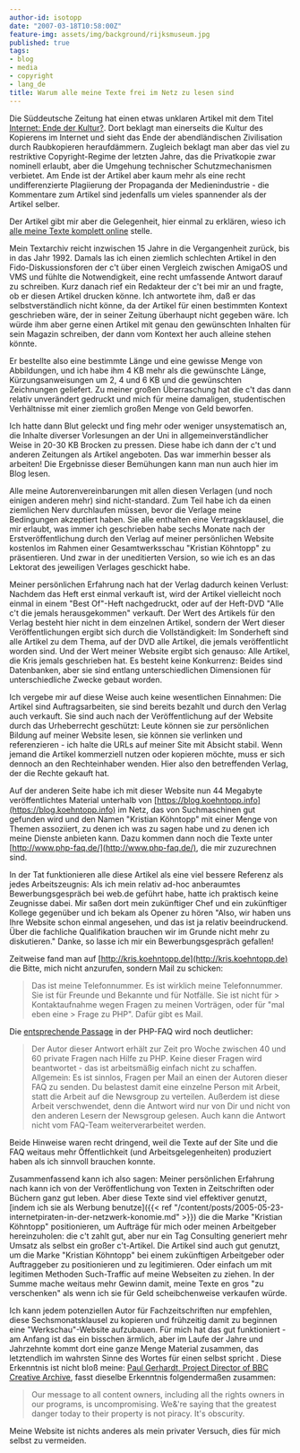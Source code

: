 ```yaml
---
author-id: isotopp
date: "2007-03-18T10:58:00Z"
feature-img: assets/img/background/rijksmuseum.jpg
published: true
tags:
- blog
- media
- copyright
- lang_de
title: Warum alle meine Texte frei im Netz zu lesen sind
---
```


Die Süddeutsche Zeitung hat einen etwas unklaren Artikel mit dem Titel
[Internet: Ende der Kultur?](http://www.sueddeutsche.de/kultur/artikel/9/105903/). 
Dort beklagt man einerseits die Kultur des Kopierens im Internet und sieht das Ende der abendländischen Zivilisation durch Raubkopieren heraufdämmern.
Zugleich beklagt man aber das viel zu restriktive Copyright-Regime der letzten Jahre, das die Privatkopie zwar nominell erlaubt, aber die Umgehung technischer Schutzmechanismen verbietet.
Am Ende ist der Artikel aber kaum mehr als eine recht undifferenzierte Plagiierung der Propaganda der Medienindustrie - die Kommentare zum Artikel sind jedenfalls um vieles spannender als der Artikel
selber.

Der Artikel gibt mir aber die Gelegenheit, hier einmal zu erklären, wieso ich 
[alle meine Texte komplett online](https://blog.koehntopp.info/) 
stelle.

Mein Textarchiv reicht inzwischen 15 Jahre in die Vergangenheit zurück, bis in das Jahr 1992.
Damals las ich einen ziemlich schlechten Artikel in den Fido-Diskussionsforen der c't über einen Vergleich zwischen AmigaOS und VMS und fühlte die Notwendigkeit, eine recht umfassende Antwort darauf zu
schreiben.
Kurz danach rief ein Redakteur der c't bei mir an und fragte, ob er diesen Artikel drucken könne. 
Ich antwortete ihm, daß er das selbstverständlich nicht könne, da der Artikel für einen bestimmten Kontext
geschrieben wäre, der in seiner Zeitung überhaupt nicht gegeben wäre. 
Ich würde ihm aber gerne einen Artikel mit genau den gewünschten Inhalten für sein Magazin schreiben, der dann vom Kontext her auch alleine stehen könnte.

Er bestellte also eine bestimmte Länge und eine gewisse Menge von Abbildungen, und ich habe ihm 4 KB mehr als die gewünschte Länge, Kürzungsanweisungen um 2, 4 und 6 KB und die gewünschten Zeichnungen
geliefert.
Zu meiner großen Überraschung hat die c't das dann relativ unverändert gedruckt und mich für meine damaligen, studentischen Verhältnisse mit einer ziemlich großen Menge von Geld beworfen.

Ich hatte dann Blut geleckt und fing mehr oder weniger unsystematisch an, die Inhalte diverser Vorlesungen an der Uni in allgemeinverständlicher Weise in 20-30 KB Brocken zu pressen.
Diese habe ich dann der c't und anderen Zeitungen als Artikel angeboten.
Das war immerhin besser als arbeiten! 
Die Ergebnisse dieser Bemühungen kann man nun auch hier im Blog lesen.

Alle meine Autorenvereinbarungen mit allen diesen Verlagen (und noch einigen anderen mehr) sind nicht-standard.
Zum Teil habe ich da einen ziemlichen Nerv durchlaufen müssen, bevor die Verlage meine Bedingungen akzeptiert haben.
Sie alle enthalten eine Vertragsklausel, die mir erlaubt, was immer ich geschrieben habe sechs Monate nach der Erstveröffentlichung durch den Verlag auf meiner persönlichen Website kostenlos im Rahmen einer
Gesamtwerksschau "Kristian Köhntopp" zu präsentieren.
Und zwar in der uneditierten Version, so wie ich es an das Lektorat des jeweiligen Verlages geschickt habe.

Meiner persönlichen Erfahrung nach hat der Verlag dadurch keinen Verlust:
Nachdem das Heft erst einmal verkauft ist, wird der Artikel vielleicht noch einmal in einem "Best Of"-Heft nachgedruckt, oder auf der Heft-DVD "Alle c't die jemals herausgekommen" verkauft. 
Der Wert des Artikels für den Verlag besteht hier nicht in dem einzelnen Artikel, sondern der Wert dieser Veröffentlichungen ergibt sich durch die Vollständigkeit: 
Im Sonderheft sind alle Artikel zu dem Thema, auf der DVD alle Artikel, die jemals veröffentlicht worden sind.
Und der Wert meiner Website ergibt sich genauso:
Alle Artikel, die Kris jemals geschrieben hat. 
Es besteht keine Konkurrenz: Beides sind Datenbanken, aber sie sind entlang unterschiedlichen Dimensionen für unterschiedliche Zwecke gebaut worden.

Ich vergebe mir auf diese Weise auch keine wesentlichen Einnahmen: 
Die Artikel sind Auftragsarbeiten, sie sind bereits bezahlt und durch den Verlag auch verkauft.
Sie sind auch nach der Veröffentlichung auf der Website durch das Urheberrecht geschützt:
Leute können sie zur persönlichen Bildung auf meiner Website lesen, sie können sie verlinken und referenzieren - ich halte die URLs auf meiner Site mit Absicht stabil. 
Wenn jemand die Artikel kommerziell nutzen oder kopieren möchte, muss er sich dennoch an den Rechteinhaber wenden.
Hier also den betreffenden Verlag, der die Rechte gekauft hat.

Auf der anderen Seite habe ich mit dieser Website nun 44 Megabyte veröffentlichtes Material unterhalb von
[https://blog.koehntopp.info](https://blog.koehntopp.info) 
im Netz, das von Suchmaschinen gut gefunden wird und den Namen "Kristian Köhntopp" mit einer Menge von Themen assoziiert, zu denen ich was zu sagen habe und zu denen ich meine Dienste anbieten kann. 
Dazu kommen dann noch die Texte unter
[http://www.php-faq.de/](http://www.php-faq.de/), 
die mir zuzurechnen sind.

In der Tat funktionieren alle diese Artikel als eine viel bessere Referenz als jedes Arbeitszeugnis: 
Als ich mein relativ ad-hoc anberaumtes Bewerbungsgespräch bei web.de geführt habe, hatte ich praktisch keine Zeugnisse dabei.
Mir saßen dort mein zukünftiger Chef und ein zukünftiger Kollege gegenüber und ich bekam als Opener zu hören 
"Also, wir haben uns Ihre Website schon einmal angesehen, und das ist ja relativ beeindruckend. 
Über die fachliche Qualifikation brauchen wir im Grunde nicht mehr zu diskutieren."
Danke, so lasse ich mir ein Bewerbungsgespräch gefallen!

Zeitweise fand man auf
[http://kris.koehntopp.de](http://kris.koehntopp.de) 
die Bitte, mich nicht anzurufen, sondern Mail zu schicken:

> Das ist meine Telefonnummer. 
> Es ist wirklich meine Telefonnummer. 
> Sie ist für Freunde und Bekannte und für Notfälle. 
> Sie ist nicht für > Kontaktaufnahme wegen Fragen zu meinen Vorträgen, oder für "mal eben eine > Frage zu PHP".
> Dafür gibt es Mail.

Die 
[entsprechende Passage](http://www.php-faq.de/q/q-private-anfragen.html) 
in der PHP-FAQ wird noch deutlicher:

> Der Autor dieser Antwort erhält zur Zeit pro Woche zwischen 40 und 60 private Fragen nach Hilfe zu PHP.
> Keine dieser Fragen wird beantwortet - das ist arbeitsmäßig einfach nicht zu schaffen.
> Allgemein: Es ist sinnlos, Fragen per Mail an einen der Autoren dieser FAQ zu senden. 
> Du belastest damit eine einzelne Person mit Arbeit, statt die Arbeit auf die Newsgroup zu verteilen.
> Außerdem ist diese Arbeit verschwendet, denn die Antwort wird nur von Dir und nicht von den anderen Lesern der Newsgroup gelesen.
> Auch kann die Antwort nicht vom FAQ-Team weiterverarbeitet werden.

Beide Hinweise waren recht dringend, weil die Texte auf der Site und die FAQ weitaus mehr Öffentlichkeit (und Arbeitsgelegenheiten) produziert haben als ich sinnvoll brauchen konnte.

Zusammenfassend kann ich also sagen:
Meiner persönlichen Erfahrung nach kann ich von der Veröffentlichung von Texten in Zeitschriften oder Büchern ganz gut leben.
Aber diese Texte sind viel effektiver genutzt,
[indem ich sie als Werbung benutze]({{< ref "/content/posts/2005-05-23-internetpiraten-in-der-netzwerk-konomie.md" >}})
die die Marke "Kristian Köhntopp" positionieren, um Aufträge für mich oder meinen Arbeitgeber hereinzuholen: 
die c't zahlt gut, aber nur ein Tag Consulting generiert mehr Umsatz als selbst ein großer c't-Artikel.
Die Artikel sind auch gut genutzt, um die Marke "Kristian Köhntopp" bei einem zukünftigen Arbeitgeber oder Auftraggeber zu positionieren und zu legitimieren.
Oder einfach um mit legitimen Methoden Such-Traffic auf meine Webseiten zu ziehen.
In der Summe mache weitaus mehr Gewinn damit, meine Texte en gros "zu verschenken" als wenn ich sie für Geld scheibchenweise verkaufen würde.

Ich kann jedem potenziellen Autor für Fachzeitschriften nur empfehlen, diese Sechsmonatsklausel zu kopieren und frühzeitig damit zu beginnen eine "Werkschau"-Website aufzubauen.
Für mich hat das gut funktioniert - am Anfang ist das ein bisschen ärmlich, aber im Laufe der Jahre und Jahrzehnte kommt dort eine ganze Menge Material zusammen, das letztendlich im wahrsten Sinne des Wortes
für einen selbst spricht
.
Diese Erkenntnis ist nicht bloß meine:
[Paul Gerhardt, Project Director of BBC Creative Archive](http://opencontent.wgbh.org/report/keyfindings.html),
fasst dieselbe Erkenntnis folgendermaßen zusammen:

> Our message to all content owners, including all the rights owners in our programs, is uncompromising.
> We&'re saying that the greatest danger today to their property is not piracy.
> It's obscurity.

Meine Website ist nichts anderes als mein privater Versuch, dies für mich selbst zu vermeiden.
